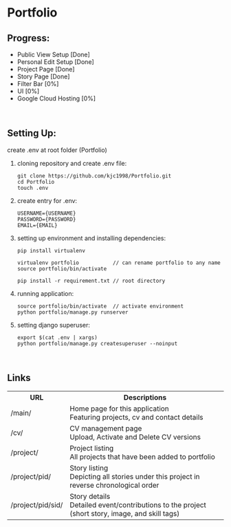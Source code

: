 # Portfolio

## Progress:

- Public View Setup [Done]
- Personal Edit Setup [Done]
- Project Page [Done]
- Story Page [Done]
- Filter Bar [0%]
- UI [0%]
- Google Cloud Hosting [0%]

<br>

## Setting Up:

create .env at root folder (Portfolio)

1. cloning repository and create .env file:

   ```shell
   git clone https://github.com/kjc1998/Portfolio.git
   cd Portfolio
   touch .env
   ```

2. create entry for .env:

   ```shell
   USERNAME={USERNAME}
   PASSWORD={PASSWORD}
   EMAIL={EMAIL}
   ```

3. setting up environment and installing dependencies:

   ```shell
   pip install virtualenv

   virtualenv portfolio           // can rename portfolio to any name
   source portfolio/bin/activate

   pip install -r requirement.txt // root directory
   ```

4. running application:

   ```shell
   source portfolio/bin/activate  // activate environment
   python portfolio/manage.py runserver
   ```

5. setting django superuser:

   ```shell
   export $(cat .env | xargs)
   python portfolio/manage.py createsuperuser --noinput
   ```

<br>

## Links

<table>
   <tr>
      <th><b>URL</b></th>
      <th><b>Descriptions</b></th>
  </tr>

  <tr>
      <td>/main/</td>
      <td>
         Home page for this application<br>
         Featuring projects, cv and contact details
      </td>
  </tr>

  <tr>
      <td>/cv/</td>
      <td>
         CV management page<br>
         Upload, Activate and Delete CV versions
      </td>
  </tr>

  <tr>
      <td>/project/</td>
      <td>
         Project listing<br>
         All projects that have been added to portfolio
      </td>
  </tr>

  <tr>
      <td>/project/pid/</td>
      <td>
         Story listing<br>
         Depicting all stories under this project in reverse chronological order
      </td>
  </tr>

  <tr>
      <td>/project/pid/sid/</td>
      <td>
         Story details<br>
         Detailed event/contributions to the project (short story, image, and skill tags)
      </td>
  </tr>
</table>

